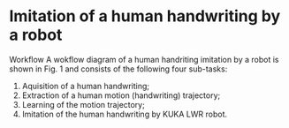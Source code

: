 # Imitation of a human handwriting by a robot


Workflow
A wokflow diagram of a human handriting imitation by a robot is shown in Fig. 1 and
consists of the following four sub-tasks:
1. Aquisition of a human handwriting;
2. Extraction of a human motion (handwriting) trajectory;
3. Learning of the motion trajectory;
4. Imitation of the human handwriting by KUKA LWR robot.


